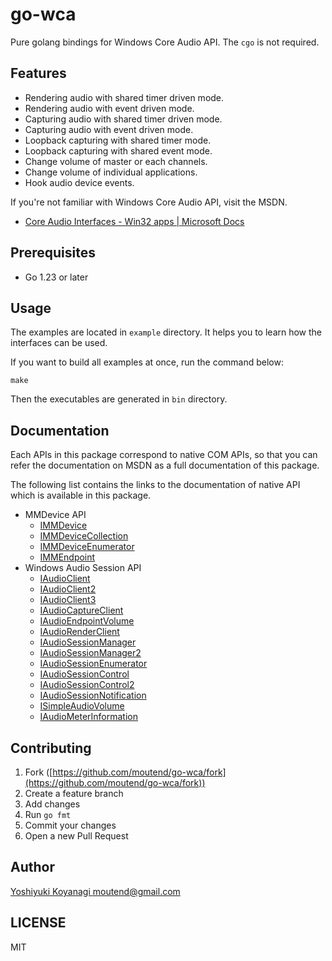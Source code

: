# go-wca

Pure golang bindings for Windows Core Audio API. The `cgo` is not required.

## Features

- Rendering audio with shared timer driven mode.
- Rendering audio with event driven mode.
- Capturing audio with shared timer driven mode.
- Capturing audio with event driven mode.
- Loopback capturing with shared timer mode.
- Loopback capturing with shared event mode.
- Change volume of master or each channels.
- Change volume of individual applications.
- Hook audio device events.

If you're not familiar with Windows Core Audio API, visit the MSDN.

- [Core Audio Interfaces - Win32 apps | Microsoft Docs](https://docs.microsoft.com/en-us/windows/win32/coreaudio/core-audio-interfaces)

## Prerequisites

- Go 1.23 or later

## Usage

The examples are located in `example` directory. It helps you to learn how the interfaces can be used.

If you want to build all examples at once, run the command below:

```console
make
```

Then the executables are generated in `bin` directory.

## Documentation

Each APIs in this package correspond to native COM APIs, so that you can refer the documentation on MSDN as a full documentation of this package.

The following list contains the links to the documentation of native API which is available in this package.

- MMDevice API
  - [IMMDevice](https://msdn.microsoft.com/en-us/library/windows/desktop/dd371395(v=vs.85).aspx)
  - [IMMDeviceCollection](https://msdn.microsoft.com/en-us/library/windows/desktop/dd371396(v=vs.85).aspx "IMMDeviceCollection")
  - [IMMDeviceEnumerator](https://msdn.microsoft.com/en-us/library/windows/desktop/dd371399(v=vs.85).aspx "IMMDeviceEnumerator")
  - [IMMEndpoint](https://msdn.microsoft.com/en-us/library/windows/desktop/dd371414(v=vs.85).aspx "IMMEndpoint")
- Windows Audio Session API
  - [IAudioClient](https://msdn.microsoft.com/en-us/library/windows/desktop/dd370865(v=vs.85).aspx "IAudioClient")
  - [IAudioClient2](https://msdn.microsoft.com/en-us/library/windows/desktop/hh404179(v=vs.85).aspx "IAudioClient2")
  - [IAudioClient3](https://msdn.microsoft.com/en-us/library/windows/desktop/dn911487(v=vs.85).aspx "IAudioClient3")
  - [IAudioCaptureClient](https://msdn.microsoft.com/en-us/library/windows/desktop/dd370858(v=vs.85).aspx "IAudioCaptureClient")
  - [IAudioEndpointVolume](https://msdn.microsoft.com/en-us/library/windows/desktop/dd370892(v=vs.85).aspx "IAudioEndpointVolume")
  - [IAudioRenderClient](https://msdn.microsoft.com/en-us/library/windows/desktop/dd368242(v=vs.85).aspx "IAudioRenderClient")
  - [IAudioSessionManager](https://docs.microsoft.com/en-us/windows/desktop/api/audiopolicy/nn-audiopolicy-iaudiosessionmanager "IAudioSessionManager")
  - [IAudioSessionManager2](https://docs.microsoft.com/en-us/windows/desktop/api/audiopolicy/nn-audiopolicy-iaudiosessionmanager2 "IAudioSessionManager2")
  - [IAudioSessionEnumerator](https://docs.microsoft.com/en-us/windows/desktop/api/audiopolicy/nn-audiopolicy-iaudiosessionenumerator "IAudioSessionEnumerator")
  - [IAudioSessionControl](https://docs.microsoft.com/en-us/windows/desktop/api/audiopolicy/nn-audiopolicy-iaudiosessioncontrol "IAudioSessionControl")
  - [IAudioSessionControl2](https://docs.microsoft.com/en-us/windows/desktop/api/audiopolicy/nn-audiopolicy-iaudiosessioncontrol2 "IAudioSessionControl2")
  - [IAudioSessionNotification](https://docs.microsoft.com/en-us/windows/win32/api/audiopolicy/nn-audiopolicy-iaudiosessionnotification "IAudioSessionNotification")
  - [ISimpleAudioVolume](https://docs.microsoft.com/en-us/windows/desktop/api/audioclient/nn-audioclient-isimpleaudiovolume "ISimpleAudioVolume")
  - [IAudioMeterInformation](https://docs.microsoft.com/en-us/windows/win32/api/endpointvolume/nn-endpointvolume-iaudiometerinformation "IAudioMeterInformation")

## Contributing

1. Fork ([https://github.com/moutend/go-wca/fork](https://github.com/moutend/go-wca/fork))
2. Create a feature branch
3. Add changes
4. Run `go fmt`
5. Commit your changes
6. Open a new Pull Request

## Author

[Yoshiyuki Koyanagi <moutend@gmail.com>](https://github.com/moutend)

## LICENSE

MIT
